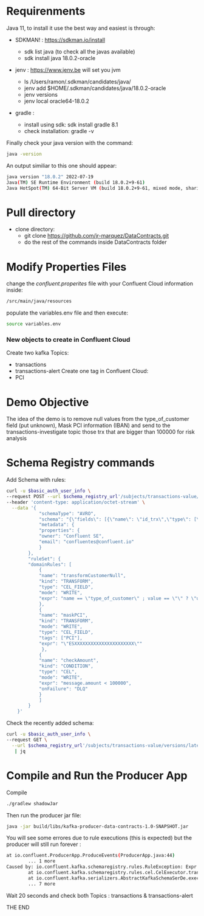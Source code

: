 # Requirenments
Java 11, to install it use the best way and easiest is through:
- SDKMAN! : https://sdkman.io/install
    - sdk list java (to check all the javas available)
    - sdk install java 18.0.2-oracle
 
- jenv : https://www.jenv.be will set you jvm
    - ls /Users/ramon/.sdkman/candidates/java/
    - jenv add $HOME/.sdkman/candidates/java/18.0.2-oracle
    - jenv versions
    - jenv local oracle64-18.0.2
    
- gradle :
    - install using sdk:  sdk install gradle 8.1
    - check installation: gradle -v

Finally check your java version with the command:
```bash
java -version
```
An output similiar to this one should appear:
```bash
java version "18.0.2" 2022-07-19
Java(TM) SE Runtime Environment (build 18.0.2+9-61)
Java HotSpot(TM) 64-Bit Server VM (build 18.0.2+9-61, mixed mode, sharing)
```

# Pull directory
- clone directory:
    - git clone https://github.com/jr-marquez/DataContracts.git
    - do the rest of the commands inside DataContracts folder
    
    
# Modify Properties Files

change the *confluent.properites* file with your Confluent Cloud information inside:
```bash
/src/main/java/resources
```
populate the variables.env file and then execute:
```bash
source variables.env
```
### New objects to create in Confluent Cloud
Create two kafka Topics:
- transactions
- transactions-alert
Create one tag in Confluent Cloud:
- PCI

# Demo Objective
The idea of the demo is to remove null values from the type_of_customer field (put unknown), Mask PCI information (IBAN) and send to the transactions-investigate topic those trx that are bigger than 100000 for risk analysis 

# Schema Registry commands

Add Schema with rules:

```bash
curl -u $basic_auth_user_info \
--request POST --url $schema_registry_url'/subjects/transactions-value/versions'   \
--header 'content-type: application/octet-stream' \
  --data '{
            "schemaType": "AVRO",
            "schema": "{\"fields\": [{\"name\": \"id_trx\",\"type\": [\"null\",\"int\"]},{\"name\":\"id_customer\",\"type\": [\"null\",\"int\"]},{\"name\": \"IBAN\",\"type\": [\"null\",\"string\"],\"confluent:tags\":[\"PCI\"]},{\"name\": \"amount\",\"type\": [\"null\",\"int\"]},{\"name\": \"concept\",\"type\": [\"null\",\"string\"]},{\"name\": \"type_of_customer\",\"type\": [\"null\",\"string\"]}],\"name\": \"TransactionData\",\"namespace\": \"io.confluent.se.avro_schemas\",\"type\": \"record\"}",
            "metadata": {
            "properties": {
            "owner": "Confluent SE",
            "email": "confluentes@confluent.io"
            }
        },
        "ruleSet": {
        "domainRules": [
            {
            "name": "transformCustomerNull",
            "kind": "TRANSFORM",
            "type": "CEL_FIELD",
            "mode": "WRITE",
            "expr": "name == \"type_of_customer\" ; value == \"\" ? \"unknown\" : value"
            },
            {
            "name": "maskPCI",
            "kind": "TRANSFORM",
            "mode": "WRITE",
            "type": "CEL_FIELD",
            "tags": ["PCI"],
            "expr": "\"ESXXXXXXXXXXXXXXXXXXXXXX\""
             },
            {
            "name": "checkAmount",
            "kind": "CONDITION",
            "type": "CEL",
            "mode": "WRITE",
            "expr": "message.amount < 100000",
            "onFailure": "DLQ"
            }
            ]
        }
    }' 
```
Check the recently added schema:

```bash
curl -u $basic_auth_user_info \
--request GET \
  --url $schema_registry_url'/subjects/transactions-value/versions/latest' \
   | jq
```
# Compile and Run the Producer App
Compile
```bash
./gradlew shadowJar
```

Then run the producer jar file:
```bash
java -jar build/libs/kafka-producer-data-contracts-1.0-SNAPSHOT.jar
```
You will see some errores due to rule executions (this is expected) but the producer will still run forever :
```bash
at io.confluent.ProducerApp.ProduceEvents(ProducerApp.java:44)
        ... 1 more
Caused by: io.confluent.kafka.schemaregistry.rules.RuleException: Expr 'message.amount < 100000' failed
        at io.confluent.kafka.schemaregistry.rules.cel.CelExecutor.transform(CelExecutor.java:70)
        at io.confluent.kafka.serializers.AbstractKafkaSchemaSerDe.executeRules(AbstractKafkaSchemaSerDe.java:618)
        ... 7 more
```

Wait 20 seconds and check both Topics : transactions & transactions-alert

THE END
